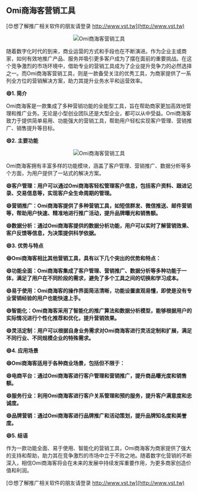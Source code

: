 ## **Omi商海客营销工具**

[😍想了解推广相关软件的朋友请登录 http://www.vst.tw](http://www.vst.tw)

 <center><img src="https://vst.tw/MP4/tuiguang/png/0.png" alt="Omi商海客营销工具"></center>

随着数字化时代的到来，商业运营的方式和手段也在不断演进。作为企业主或商家，如何有效地推广产品、服务并吸引更多客户成为了摆在面前的重要挑战。在这个竞争激烈的市场环境中，借助专业的营销工具成为了企业提升竞争力的必然选择之一。而Omi商海客营销工具，则是一款备受关注的优秀工具，为商家提供了一系列全方位的营销解决方案，助力其提升业务水平和运营效率。

**😄1. 简介**

Omi商海客是一款集成了多种营销功能的全能型工具，旨在帮助商家更加高效地管理和推广业务。无论是小型创业团队还是大型企业，都可以从中受益。Omi商海客致力于提供简单易用、功能强大的营销工具，帮助用户轻松实现客户管理、营销推广、销售提升等目标。

**😄2. 主要功能**

 <center><img src="https://vst.tw/MP4/tuiguang/png/0.png" alt="Omi商海客营销工具"></center>

Omi商海客拥有丰富多样的功能模块，涵盖了客户管理、营销推广、数据分析等多个方面，为用户提供了一站式的解决方案。

**😄客户管理：用户可以通过Omi商海客轻松管理客户信息，包括客户资料、跟进记录、交易信息等，实现客户全生命周期的管理。**

**😄营销推广：Omi商海客提供了多种营销工具，如短信群发、微信推送、邮件营销等，帮助用户快速、精准地进行推广活动，提升品牌曝光和销售额。**

**😄数据分析：通过Omi商海客提供的数据分析功能，用户可以实时了解营销效果、客户反馈等信息，为决策提供科学依据。**

**😄3. 优势与特点**

**😄Omi商海客相比其他营销工具，具有以下几个突出的优势和特点：**

**😄功能全面：Omi商海客集成了客户管理、营销推广、数据分析等多种功能于一体，满足了用户在不同阶段的需求，避免了多个工具之间的切换和学习成本。**

**😄易于使用：Omi商海客的操作界面简洁清晰，功能设置直观易懂，即使是没有专业营销经验的用户也能快速上手。**

**😄智能化：Omi商海客采用了智能化的推广算法和数据分析模型，能够根据用户的实际情况进行个性化推荐和优化，提升营销效果。**

**😄灵活定制：用户可以根据自身业务需求对Omi商海客进行灵活定制和扩展，满足不同行业、不同规模企业的特殊需求。**

**😄4. 应用场景**

**😄Omi商海客适用于各种商业场景，包括但不限于：**

**😄电商平台：通过Omi商海客进行客户管理和营销推广，提升商品曝光度和销售额。**

**😄服务行业：利用Omi商海客进行客户关系管理和预约服务，提升客户满意度和忠诚度。**

**😄品牌营销：通过Omi商海客进行品牌推广和活动策划，提升品牌知名度和美誉度。**

**😄5. 结语**

作为一款功能全面、易于使用、智能化的营销工具，Omi商海客为商家提供了强大的支持和帮助，助力其在竞争激烈的市场中立于不败之地。随着数字化营销的不断深入，相信Omi商海客将会在未来的发展中持续发挥重要作用，为更多商家创造价值和利润。

[😍想了解推广相关软件的朋友请登录 http://www.vst.tw](http://www.vst.tw)



